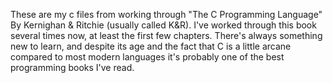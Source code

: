 These are my c files from working through "The C Programming Language" By Kernighan & Ritchie (usually called K&R).
I've worked through this book several times now, at least the first few chapters. There's always something new to learn, and despite its age and the fact that C is a little arcane compared to most modern languages it's probably one of the best programming books I've read.
